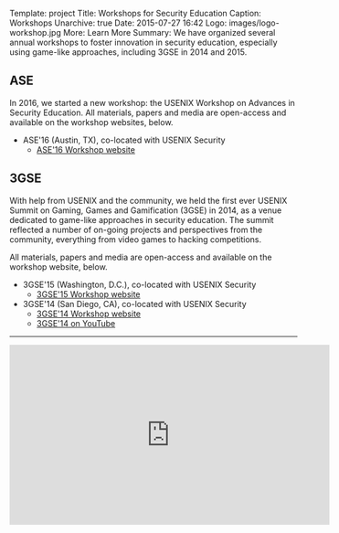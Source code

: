 Template: project
Title: Workshops for Security Education
Caption: Workshops
Unarchive: true
Date: 2015-07-27 16:42
Logo: images/logo-workshop.jpg
More: Learn More
Summary: We have organized several annual workshops to foster innovation in security education, especially using game-like approaches, including 3GSE in 2014 and 2015.

## ASE
In 2016, we started a new workshop: the USENIX Workshop on Advances in Security Education. All materials, papers and media are open-access and available on the workshop websites, below.

* ASE'16 (Austin, TX), co-located with USENIX Security
    * [ASE'16 Workshop website](https://www.usenix.org/conference/ase16)


## 3GSE
With help from USENIX and the community, we held the first ever USENIX Summit on Gaming, Games and Gamification (3GSE) in 2014, as a venue dedicated to game-like approaches in security education. The summit reflected a number of on-going projects and perspectives from the community, everything from video games to hacking competitions.

All materials, papers and media are open-access and available on the workshop website, below.

* 3GSE'15 (Washington, D.C.), co-located with USENIX Security
    * [3GSE'15 Workshop website](https://www.usenix.org/conference/3gse15)
* 3GSE'14 (San Diego, CA), co-located with USENIX Security
    * [3GSE'14 Workshop website](https://www.usenix.org/conference/3gse14)
    * [3GSE'14 on YouTube](https://www.youtube.com/playlist?list=PLbRoZ5Rrl5lffaAFth9Y7UOmfbHbb-VEM)

----

<center>
<iframe width="560" height="315" src="https://www.youtube.com/embed/videoseries?list=PLbRoZ5Rrl5lffaAFth9Y7UOmfbHbb-VEM" frameborder="0" allowfullscreen></iframe>
</center>